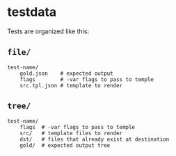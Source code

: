 # testdata

Tests are organized like this:

## `file/`

```
test-name/
    gold.json    # expected output
    flags        # -var flags to pass to temple
    src.tpl.json # template to render
```

## `tree/`

```
test-name/
    flags  # -var flags to pass to temple
    src/   # template files to render
    dst/   # files that already exist at destination
    gold/  # expected output tree
```
